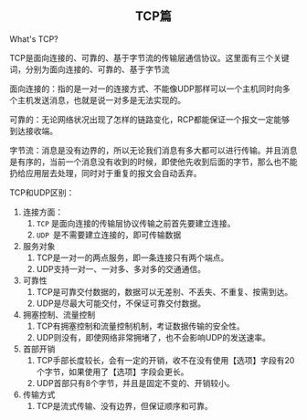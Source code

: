 <h2 align = "center">TCP篇</h2>

What's TCP?

TCP是面向连接的、可靠的、基于字节流的传输层通信协议。这里面有三个关键词，分别为面向连接的、可靠的、基于字节流

面向连接的：指的是一对一的连接方式、不能像UDP那样可以一个主机同时向多个主机发送消息，也就是说一对多是无法实现的。

可靠的：无论网络状况出现了怎样的链路变化，RCP都能保证一个报文一定能够到达接收端。

字节流：消息是没有边界的，所以无论我们消息有多大都可以进行传输。并且消息是有序的，当前一个消息没有收到的时候，即使他先收到后面的字节，那么也不能扔给应用层去处理，同时对于重复的报文会自动丢弃。

TCP和UDP区别：

1. 连接方面：
   1. `TCP` 是面向连接的传输层协议传输之前首先要建立连接。
   2. `UDP `是不需要建立连接的，即可传输数据
2. 服务对象
   1. TCP是一对一的两点服务，即一条连接只有两个端点。
   2. UDP支持一对一、一对多、多对多的交通通信。
3. 可靠性
   1. TCP是可靠交付数据的，数据可以无差别、不丢失、不重复、按需到达。
   2. UDP是尽最大可能交付，不保证可靠交付数据。
4. 拥塞控制、流量控制
   1. TCP有拥塞控制和流量控制机制，考证数据传输的安全性。
   2. UDP则没有，即使网络非常拥堵了，也不会影响UDP的发送速率。
5. 首部开销
   1. TCP手部长度较长，会有一定的开销，收不在没有使用【选项】字段有20个字节，如果使用了【选项】字段会更长。
   2. UDP首部只有8个字节，并且是固定不变的、开销较小。
6. 传输方式
   1. TCP是流式传输、没有边界，但保证顺序和可靠。

